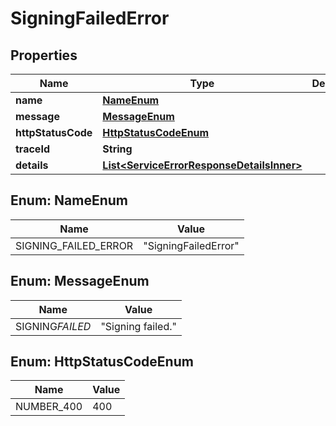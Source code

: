 # SigningFailedError

## Properties

| Name               | Type                                                                                    | Description | Notes      |
| ------------------ | --------------------------------------------------------------------------------------- | ----------- | ---------- |
| **name**           | [**NameEnum**](#NameEnum)                                                               |             |            |
| **message**        | [**MessageEnum**](#MessageEnum)                                                         |             |            |
| **httpStatusCode** | [**HttpStatusCodeEnum**](#HttpStatusCodeEnum)                                           |             |            |
| **traceId**        | **String**                                                                              |             |            |
| **details**        | [**List&lt;ServiceErrorResponseDetailsInner&gt;**](ServiceErrorResponseDetailsInner.md) |             | [optional] |

## Enum: NameEnum

| Name                 | Value                          |
| -------------------- | ------------------------------ |
| SIGNING_FAILED_ERROR | &quot;SigningFailedError&quot; |

## Enum: MessageEnum

| Name            | Value                       |
| --------------- | --------------------------- |
| SIGNING*FAILED* | &quot;Signing failed.&quot; |

## Enum: HttpStatusCodeEnum

| Name       | Value |
| ---------- | ----- |
| NUMBER_400 | 400   |
